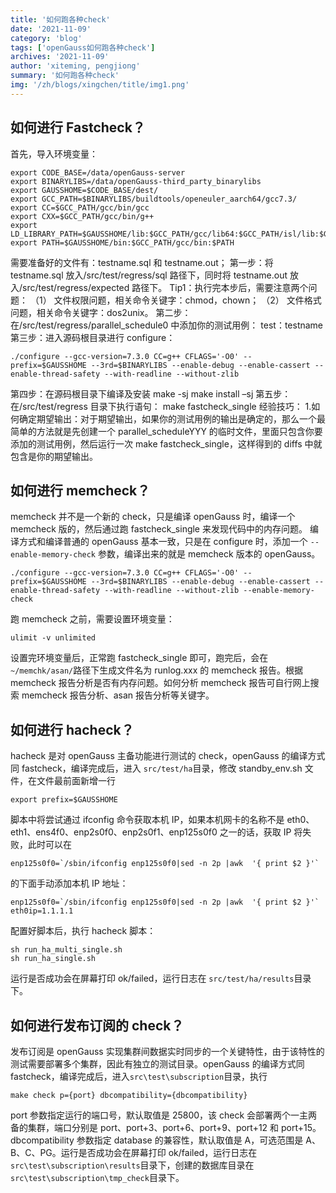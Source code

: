 ```yaml
---
title: '如何跑各种check'
date: '2021-11-09'
category: 'blog'
tags: ['openGauss如何跑各种check']
archives: '2021-11-09'
author: 'xiteming, pengjiong'
summary: '如何跑各种check'
img: '/zh/blogs/xingchen/title/img1.png'
---
```


## 如何进行 Fastcheck？

首先，导入环境变量：

```
export CODE_BASE=/data/openGauss-server
export BINARYLIBS=/data/openGauss-third_party_binarylibs
export GAUSSHOME=$CODE_BASE/dest/
export GCC_PATH=$BINARYLIBS/buildtools/openeuler_aarch64/gcc7.3/
export CC=$GCC_PATH/gcc/bin/gcc
export CXX=$GCC_PATH/gcc/bin/g++
export LD_LIBRARY_PATH=$GAUSSHOME/lib:$GCC_PATH/gcc/lib64:$GCC_PATH/isl/lib:$GCC_PATH/mpc/lib/:$GCC_PATH/mpfr/lib/:$GCC_PATH/gmp/lib/:$LD_LIBRARY_PATH
export PATH=$GAUSSHOME/bin:$GCC_PATH/gcc/bin:$PATH
```

需要准备好的文件有：testname.sql 和 testname.out；
第一步：将 testname.sql 放入/src/test/regress/sql 路径下，同时将 testname.out 放入/src/test/regress/expected 路径下。
Tip1：执行完本步后，需要注意两个问题：
（1） 文件权限问题，相关命令关键字：chmod，chown；
（2） 文件格式问题，相关命令关键字：dos2unix。
第二步：在/src/test/regress/parallel_schedule0 中添加你的测试用例：
test：testname
第三步：进入源码根目录进行 configure：

```
./configure --gcc-version=7.3.0 CC=g++ CFLAGS='-O0' --prefix=$GAUSSHOME --3rd=$BINARYLIBS --enable-debug --enable-cassert --enable-thread-safety --with-readline --without-zlib
```

第四步：在源码根目录下编译及安装
make -sj
make install –sj
第五步：在/src/test/regress 目录下执行语句：
make fastcheck_single
经验技巧： 1.如何确定期望输出：对于期望输出，如果你的测试用例的输出是确定的，那么一个最简单的方法就是先创建一个 parallel_scheduleYYY 的临时文件，里面只包含你要添加的测试用例，然后运行一次 make fastcheck_single，这样得到的 diffs 中就包含是你的期望输出。

## 如何进行 memcheck？

memcheck 并不是一个新的 check，只是编译 openGauss 时，编译一个 memcheck 版的，然后通过跑 fastcheck_single 来发现代码中的内存问题。
编译方式和编译普通的 openGauss 基本一致，只是在 configure 时，添加一个 `--enable-memory-check` 参数，编译出来的就是 memcheck 版本的 openGauss。

```
./configure --gcc-version=7.3.0 CC=g++ CFLAGS='-O0' --prefix=$GAUSSHOME --3rd=$BINARYLIBS --enable-debug --enable-cassert --enable-thread-safety --with-readline --without-zlib --enable-memory-check
```

跑 memcheck 之前，需要设置环境变量：

```shell
ulimit -v unlimited
```

设置完环境变量后，正常跑 fastcheck_single 即可，跑完后，会在 `~/memchk/asan/`路径下生成文件名为 runlog.xxx 的 memcheck 报告。根据 memcheck 报告分析是否有内存问题。如何分析 memcheck 报告可自行网上搜索 memcheck 报告分析、asan 报告分析等关键字。

## 如何进行 hacheck？

hacheck 是对 openGauss 主备功能进行测试的 check，openGauss 的编译方式同 fastcheck，编译完成后，进入 `src/test/ha`目录，修改 standby_env.sh 文件，在文件最前面新增一行

```shell
export prefix=$GAUSSHOME
```

脚本中将尝试通过 ifconfig 命令获取本机 IP，如果本机网卡的名称不是 eth0、eth1、ens4f0、enp2s0f0、enp2s0f1、enp125s0f0 之一的话，获取 IP 将失败，此时可以在

```
enp125s0f0=`/sbin/ifconfig enp125s0f0|sed -n 2p |awk  '{ print $2 }'`
```

的下面手动添加本机 IP 地址：

```
enp125s0f0=`/sbin/ifconfig enp125s0f0|sed -n 2p |awk  '{ print $2 }'`
eth0ip=1.1.1.1
```

配置好脚本后，执行 hacheck 脚本：

```shell
sh run_ha_multi_single.sh
sh run_ha_single.sh
```

运行是否成功会在屏幕打印 ok/failed，运行日志在 `src/test/ha/results`目录下。

## 如何进行发布订阅的 check？

发布订阅是 openGauss 实现集群间数据实时同步的一个关键特性，由于该特性的测试需要部署多个集群，因此有独立的测试目录。openGauss 的编译方式同 fastcheck，编译完成后，进入`src\test\subscription`目录，执行

```shell
make check p={port} dbcompatibility={dbcompatibility}
```

port 参数指定运行的端口号，默认取值是 25800，该 check 会部署两个一主两备的集群，端口分别是 port、port+3、port+6、port+9、port+12 和 port+15。dbcompatibility 参数指定 database 的兼容性，默认取值是 A，可选范围是 A、B、C、PG。运行是否成功会在屏幕打印 ok/failed，运行日志在`src\test\subscription\results`目录下，创建的数据库目录在`src\test\subscription\tmp_check`目录下。

